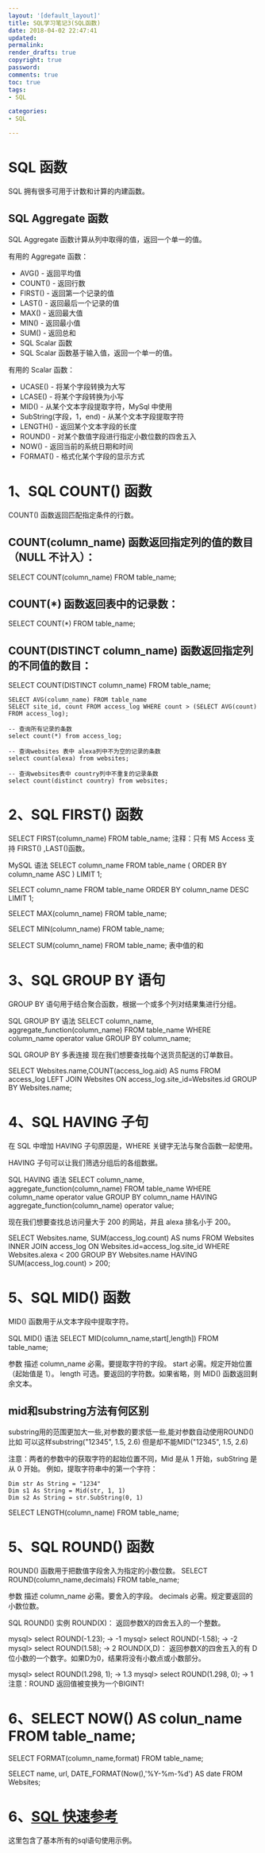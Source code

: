 ```yaml
---
layout: '[default_layout]'   
title: SQL学习笔记3(SQL函数)                
date: 2018-04-02 22:47:41  
updated: 
permalink: 
render_drafts: true
copyright: true
password: 
comments: true
toc: true                  
tags:                        
- SQL

categories:                  
- SQL

---
```

# SQL 函数
SQL 拥有很多可用于计数和计算的内建函数。

## SQL Aggregate 函数
SQL Aggregate 函数计算从列中取得的值，返回一个单一的值。

有用的 Aggregate 函数：
<!--more-->
- AVG() - 返回平均值
- COUNT() - 返回行数
- FIRST() - 返回第一个记录的值
- LAST() - 返回最后一个记录的值
- MAX() - 返回最大值
- MIN() - 返回最小值
- SUM() - 返回总和
- SQL Scalar 函数
- SQL Scalar 函数基于输入值，返回一个单一的值。

有用的 Scalar 函数：

- UCASE() - 将某个字段转换为大写
- LCASE() - 将某个字段转换为小写
- MID() - 从某个文本字段提取字符，MySql 中使用
- SubString(字段，1，end) - 从某个文本字段提取字符
- LENGTH() - 返回某个文本字段的长度
- ROUND() - 对某个数值字段进行指定小数位数的四舍五入
- NOW() - 返回当前的系统日期和时间
- FORMAT() - 格式化某个字段的显示方式

# 1、SQL COUNT() 函数
COUNT() 函数返回匹配指定条件的行数。

## COUNT(column_name) 函数返回指定列的值的数目（NULL 不计入）：

SELECT COUNT(column_name) FROM table_name;

## COUNT(*) 函数返回表中的记录数：
SELECT COUNT(*) FROM table_name;

## COUNT(DISTINCT column_name) 函数返回指定列的不同值的数目：
SELECT COUNT(DISTINCT column_name) FROM table_name;
```
SELECT AVG(column_name) FROM table_name
SELECT site_id, count FROM access_log WHERE count > (SELECT AVG(count) FROM access_log);

-- 查询所有记录的条数
select count(*) from access_log;

-- 查询websites 表中 alexa列中不为空的记录的条数
select count(alexa) from websites;

-- 查询websites表中 country列中不重复的记录条数
select count(distinct country) from websites;
```
# 2、SQL FIRST() 函数
SELECT FIRST(column_name) FROM table_name; 
注释：只有 MS Access 支持 FIRST() ,LAST()函数。

MySQL 语法
SELECT column_name FROM table_name  ( ORDER BY column_name ASC )  LIMIT 1;

SELECT column_name FROM table_name  ORDER BY column_name DESC  LIMIT 1;

SELECT MAX(column_name) FROM table_name;

SELECT MIN(column_name) FROM table_name;

SELECT SUM(column_name) FROM table_name;  表中值的和

# 3、SQL GROUP BY 语句
GROUP BY 语句用于结合聚合函数，根据一个或多个列对结果集进行分组。

SQL GROUP BY 语法
SELECT column_name, aggregate_function(column_name)
FROM table_name
WHERE column_name operator value
GROUP BY column_name;

SQL GROUP BY 多表连接
现在我们想要查找每个送货员配送的订单数目。

SELECT Websites.name,COUNT(access_log.aid) AS nums FROM access_log
LEFT JOIN Websites
ON access_log.site_id=Websites.id
GROUP BY Websites.name;

# 4、SQL HAVING 子句
在 SQL 中增加 HAVING 子句原因是，WHERE 关键字无法与聚合函数一起使用。

HAVING 子句可以让我们筛选分组后的各组数据。

SQL HAVING 语法
SELECT column_name, aggregate_function(column_name)
FROM table_name
WHERE column_name operator value
GROUP BY column_name
HAVING aggregate_function(column_name) operator value;

现在我们想要查找总访问量大于 200 的网站，并且 alexa 排名小于 200。

SELECT Websites.name, SUM(access_log.count) AS nums FROM Websites
INNER JOIN access_log
ON Websites.id=access_log.site_id
WHERE Websites.alexa < 200 
GROUP BY Websites.name
HAVING SUM(access_log.count) > 200;

# 5、SQL MID() 函数
MID() 函数用于从文本字段中提取字符。

SQL MID() 语法
SELECT MID(column_name,start[,length]) FROM table_name;

参数  描述
column_name 必需。要提取字符的字段。
start   必需。规定开始位置（起始值是 1）。
length  可选。要返回的字符数。如果省略，则 MID() 函数返回剩余文本。

## mid和substring方法有何区别
substring用的范围更加大一些,对参数的要求低一些,能对参数自动使用ROUND()比如
可以这样substring("12345", 1.5, 2.6) 
但是却不能MID("12345", 1.5, 2.6)

注意：两者的参数中的获取字符的起始位置不同，Mid 是从 1 开始，subString 是从 0 开始。
例如，提取字符串中的第一个字符：
```
Dim str As String = "1234"
Dim s1 As String = Mid(str, 1, 1)
Dim s2 As String = str.SubString(0, 1)
```

SELECT LENGTH(column_name) FROM table_name;

# 5、SQL ROUND() 函数
ROUND() 函数用于把数值字段舍入为指定的小数位数。
SELECT ROUND(column_name,decimals) FROM table_name;

参数  描述
column_name 必需。要舍入的字段。
decimals    必需。规定要返回的小数位数。

SQL ROUND() 实例
ROUND(X)： 返回参数X的四舍五入的一个整数。

mysql> select ROUND(-1.23);
        -> -1
mysql> select ROUND(-1.58);
        -> -2
mysql> select ROUND(1.58);
        -> 2
ROUND(X,D)： 返回参数X的四舍五入的有 D 位小数的一个数字。如果D为0，结果将没有小数点或小数部分。

mysql> select ROUND(1.298, 1);
        -> 1.3
mysql> select ROUND(1.298, 0);
        -> 1
注意：ROUND 返回值被变换为一个BIGINT!

# 6、SELECT NOW() AS  colun_name  FROM table_name;

SELECT FORMAT(column_name,format) FROM table_name;

SELECT name, url, DATE_FORMAT(Now(),'%Y-%m-%d') AS date  FROM Websites;

# 6、[SQL 快速参考](http://www.runoob.com/sql/sql-quickref.html)
这里包含了基本所有的sql语句使用示例。


